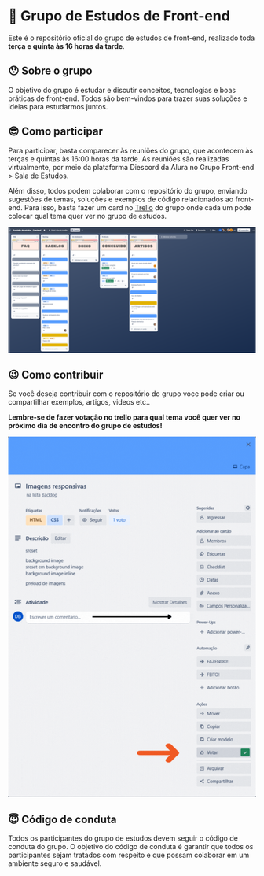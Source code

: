 # :muscle: Grupo de Estudos de Front-end
Este é o repositório oficial do grupo de estudos de front-end, realizado toda **terça e quinta às 16 horas da tarde**.

## :hushed: Sobre o grupo
O objetivo do grupo é estudar e discutir conceitos, tecnologias e boas práticas de front-end. Todos são bem-vindos para trazer suas soluções e ideias para estudarmos juntos.

## :sunglasses: Como participar
Para participar, basta comparecer às reuniões do grupo, que acontecem às terças e quintas às 16:00 horas da tarde. As reuniões são realizadas virtualmente, por meio da plataforma Diescord da Alura no Grupo Front-end > Sala de Estudos.

Além disso, todos podem colaborar com o repositório do grupo, enviando sugestões de temas, soluções e exemplos de código relacionados ao front-end. Para isso, basta fazer um card no [Trello](https://trello.com/invite/b/vri91Y42/ATTI84a55e0d2582759844411ddf94d75d4588D13735/grupinho-de-estudos-frontend) do grupo onde cada um pode colocar qual tema quer ver no grupo de estudos.

<img src="https://github.com/DanielBarret0/gif-and-image/blob/main/Gifs/Gif%20Aleatorios/print-trello-grupo-de-estudos.png">

## :wink: Como contribuir
Se você deseja contribuir com o repositório do grupo voce pode criar ou compartilhar exemplos, artigos, videos etc..

**Lembre-se de fazer votação no trello para qual tema você quer ver no próximo dia de encontro do grupo de estudos!**

<img src="https://github.com/DanielBarret0/gif-and-image/blob/main/Gifs/Gif%20Aleatorios/gif-trello.gif">

## :innocent: Código de conduta
Todos os participantes do grupo de estudos devem seguir o código de conduta do grupo. O objetivo do código de conduta é garantir que todos os participantes sejam tratados com respeito e que possam colaborar em um ambiente seguro e saudável.

